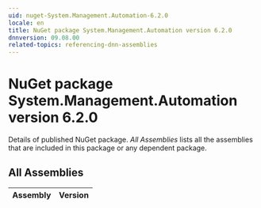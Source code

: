 ```yaml
---
uid: nuget-System.Management.Automation-6.2.0
locale: en
title: NuGet package System.Management.Automation version 6.2.0
dnnversion: 09.08.00
related-topics: referencing-dnn-assemblies
---
```


# NuGet package System.Management.Automation version 6.2.0
Details of published NuGet package.
*All Assemblies* lists all the assemblies that are included in this package or any dependent package.

## All Assemblies

|Assembly|Version|
|---|---|

